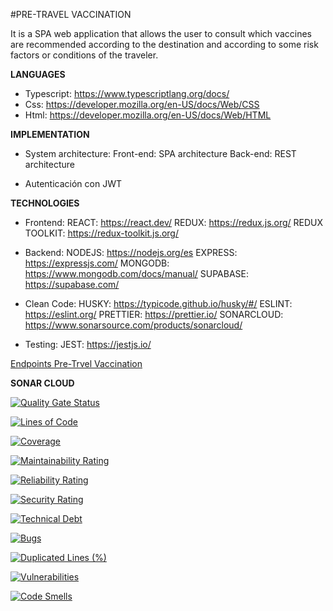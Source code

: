 #PRE-TRAVEL VACCINATION

It is a SPA web application that allows the user to consult which vaccines are recommended according to the destination and according to some risk factors or conditions of the traveler.

**LANGUAGES**

- Typescript: https://www.typescriptlang.org/docs/
- Css: https://developer.mozilla.org/en-US/docs/Web/CSS
- Html: https://developer.mozilla.org/en-US/docs/Web/HTML

**IMPLEMENTATION**

- System architecture:
  Front-end: SPA architecture
  Back-end: REST architecture

- Autenticación con JWT

**TECHNOLOGIES**

- Frontend:
  REACT: https://react.dev/
  REDUX: https://redux.js.org/
  REDUX TOOLKIT: https://redux-toolkit.js.org/

- Backend:
  NODEJS: https://nodejs.org/es
  EXPRESS: https://expressjs.com/
  MONGODB: https://www.mongodb.com/docs/manual/
  SUPABASE: https://supabase.com/

- Clean Code:
  HUSKY: https://typicode.github.io/husky/#/
  ESLINT: https://eslint.org/
  PRETTIER: https://prettier.io/
  SONARCLOUD: https://www.sonarsource.com/products/sonarcloud/

- Testing:
  JEST: https://jestjs.io/

[Endpoints Pre-Trvel Vaccination](/Pre-Travel%20Vaccination.postman_collection.json)

**SONAR CLOUD**

[![Quality Gate Status](https://sonarcloud.io/api/project_badges/measure?project=isdi-coders-2023_Luis-Ropero-Final-Project-back-202301-mal&metric=alert_status)](https://sonarcloud.io/summary/new_code?id=isdi-coders-2023_Luis-Ropero-Final-Project-back-202301-mal)

[![Lines of Code](https://sonarcloud.io/api/project_badges/measure?project=isdi-coders-2023_Luis-Ropero-Final-Project-back-202301-mal&metric=ncloc)](https://sonarcloud.io/summary/new_code?id=isdi-coders-2023_Luis-Ropero-Final-Project-back-202301-mal)

[![Coverage](https://sonarcloud.io/api/project_badges/measure?project=isdi-coders-2023_Luis-Ropero-Final-Project-back-202301-mal&metric=coverage)](https://sonarcloud.io/summary/new_code?id=isdi-coders-2023_Luis-Ropero-Final-Project-back-202301-mal)

[![Maintainability Rating](https://sonarcloud.io/api/project_badges/measure?project=isdi-coders-2023_Luis-Ropero-Final-Project-back-202301-mal&metric=sqale_rating)](https://sonarcloud.io/summary/new_code?id=isdi-coders-2023_Luis-Ropero-Final-Project-back-202301-mal)

[![Reliability Rating](https://sonarcloud.io/api/project_badges/measure?project=isdi-coders-2023_Luis-Ropero-Final-Project-back-202301-mal&metric=reliability_rating)](https://sonarcloud.io/summary/new_code?id=isdi-coders-2023_Luis-Ropero-Final-Project-back-202301-mal)

[![Security Rating](https://sonarcloud.io/api/project_badges/measure?project=isdi-coders-2023_Luis-Ropero-Final-Project-back-202301-mal&metric=security_rating)](https://sonarcloud.io/summary/new_code?id=isdi-coders-2023_Luis-Ropero-Final-Project-back-202301-mal)

[![Technical Debt](https://sonarcloud.io/api/project_badges/measure?project=isdi-coders-2023_Luis-Ropero-Final-Project-back-202301-mal&metric=sqale_index)](https://sonarcloud.io/summary/new_code?id=isdi-coders-2023_Luis-Ropero-Final-Project-back-202301-mal)

[![Bugs](https://sonarcloud.io/api/project_badges/measure?project=isdi-coders-2023_Luis-Ropero-Final-Project-back-202301-mal&metric=bugs)](https://sonarcloud.io/summary/new_code?id=isdi-coders-2023_Luis-Ropero-Final-Project-back-202301-mal)

[![Duplicated Lines (%)](https://sonarcloud.io/api/project_badges/measure?project=isdi-coders-2023_Luis-Ropero-Final-Project-back-202301-mal&metric=duplicated_lines_density)](https://sonarcloud.io/summary/new_code?id=isdi-coders-2023_Luis-Ropero-Final-Project-back-202301-mal)

[![Vulnerabilities](https://sonarcloud.io/api/project_badges/measure?project=isdi-coders-2023_Luis-Ropero-Final-Project-back-202301-mal&metric=vulnerabilities)](https://sonarcloud.io/summary/new_code?id=isdi-coders-2023_Luis-Ropero-Final-Project-back-202301-mal)

[![Code Smells](https://sonarcloud.io/api/project_badges/measure?project=isdi-coders-2023_Luis-Ropero-Final-Project-back-202301-mal&metric=code_smells)](https://sonarcloud.io/summary/new_code?id=isdi-coders-2023_Luis-Ropero-Final-Project-back-202301-mal)
